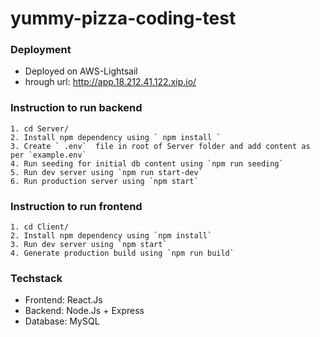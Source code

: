 
# yummy-pizza-coding-test

  
### Deployment
* Deployed on AWS-Lightsail
* hrough url: http://app.18.212.41.122.xip.io/


### Instruction to run backend

```
1. cd Server/
2. Install npm dependency using ` npm install `
3. Create ` .env`  file in root of Server folder and add content as per `example.env`
4. Run seeding for initial db content using `npm run seeding`
5. Run dev server using `npm run start-dev`
6. Run production server using `npm start`
```

### Instruction to run frontend
```
1. cd Client/
2. Install npm dependency using `npm install`
3. Run dev server using `npm start`
4. Generate production build using `npm run build`
```

### Techstack

* Frontend: React.Js
* Backend: Node.Js + Express
* Database: MySQL